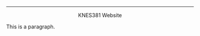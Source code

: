 --------------------------------------------------------------------------------
<!DOCTYPE html>
<html>
<head>
</head>
<body>

<center> KNES381 Website </center>

<p>This is a paragraph.</p>

</body>
</html>